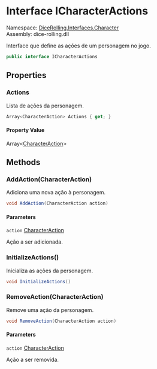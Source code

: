 # <a id="DiceRolling_Interfaces_Character_ICharacterActions"></a> Interface ICharacterActions

Namespace: [DiceRolling.Interfaces.Character](DiceRolling.Interfaces.Character.md)  
Assembly: dice\-rolling.dll  

Interface que define as ações de um personagem no jogo.

```csharp
public interface ICharacterActions
```

## Properties

### <a id="DiceRolling_Interfaces_Character_ICharacterActions_Actions"></a> Actions

Lista de ações da personagem.

```csharp
Array<CharacterAction> Actions { get; }
```

#### Property Value

 Array<[CharacterAction](DiceRolling.Models.Actions.CharacterAction.md)\>

## Methods

### <a id="DiceRolling_Interfaces_Character_ICharacterActions_AddAction_DiceRolling_Models_Actions_CharacterAction_"></a> AddAction\(CharacterAction\)

Adiciona uma nova ação à personagem.

```csharp
void AddAction(CharacterAction action)
```

#### Parameters

`action` [CharacterAction](DiceRolling.Models.Actions.CharacterAction.md)

Ação a ser adicionada.

### <a id="DiceRolling_Interfaces_Character_ICharacterActions_InitializeActions"></a> InitializeActions\(\)

Inicializa as ações da personagem.

```csharp
void InitializeActions()
```

### <a id="DiceRolling_Interfaces_Character_ICharacterActions_RemoveAction_DiceRolling_Models_Actions_CharacterAction_"></a> RemoveAction\(CharacterAction\)

Remove uma ação da personagem.

```csharp
void RemoveAction(CharacterAction action)
```

#### Parameters

`action` [CharacterAction](DiceRolling.Models.Actions.CharacterAction.md)

Ação a ser removida.

